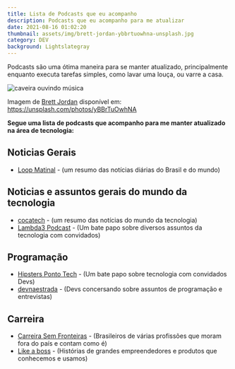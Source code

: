 ```yaml
---
title: Lista de Podcasts que eu acompanho
description: Podcasts que eu acompanho para me atualizar
date: 2021-08-16 01:02:20
thumbnail: assets/img/brett-jordan-ybbrtuowhna-unsplash.jpg
category: DEV
background: Lightslategray
---
```


Podcasts são uma ótima maneira para se manter atualizado, principalmente enquanto executa tarefas simples, como lavar uma louça, ou varre a casa.

![caveira ouvindo música](assets/img/brett-jordan-ybbrtuowhna-unsplash.jpg "caveira ouvindo música")

Imagem de [Brett Jordan](https://unsplash.com/@brett_jordan) disponível em: <https://unsplash.com/photos/yBBrTuOwhNA>

**Segue uma lista de podcasts que acompanho para me manter atualizado na área de tecnologia:**

## Noticias Gerais

- [Loop Matinal](http://www.loopmatinal.com/) - (um resumo das notícias diárias do Brasil e do mundo)

## [](http://www.loopmatinal.com/)Noticias e assuntos gerais do mundo da tecnologia

- [cocatech](https://cocatech.com.br/cast) - (um resumo das notícias do mundo da tecnologia)
- [Lambda3 Podcast](https://www.lambda3.com.br/lambda3-podcast/) - (Um bate papo sobre diversos assuntos da tecnologia com convidados)

## Programação

- [Hipsters Ponto Tech](https://www.alura.com.br/podcasts) - (Um bate papo sobre tecnologia com convidados Devs)
- [devnaestrada](https://devnaestrada.com.br/) - (Devs concersando sobre assuntos de programação e entrevistas)

## Carreira

- [Carreira Sem Fronteiras](https://www.carreirasemfronteiras.com.br/episodios/) - (Brasileiros de várias profissões que moram fora do país e contam como é)
- [Like a boss](https://www.likeaboss.com.br/episodios/) - (Histórias de grandes empreendedores e produtos que conhecemos e usamos)
